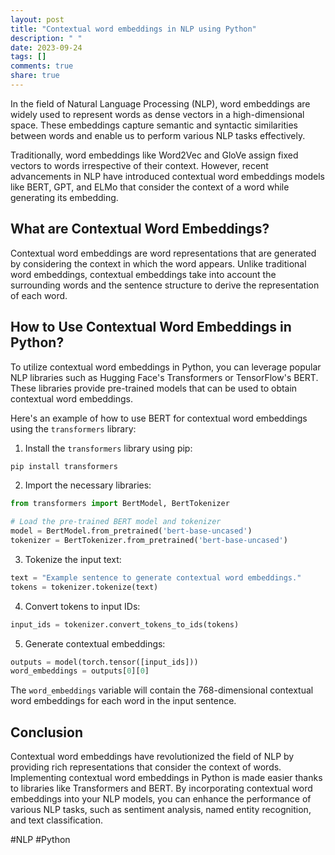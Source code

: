 ```yaml
---
layout: post
title: "Contextual word embeddings in NLP using Python"
description: " "
date: 2023-09-24
tags: []
comments: true
share: true
---
```


In the field of Natural Language Processing (NLP), word embeddings are widely used to represent words as dense vectors in a high-dimensional space. These embeddings capture semantic and syntactic similarities between words and enable us to perform various NLP tasks effectively.

Traditionally, word embeddings like Word2Vec and GloVe assign fixed vectors to words irrespective of their context. However, recent advancements in NLP have introduced contextual word embeddings models like BERT, GPT, and ELMo that consider the context of a word while generating its embedding.

## What are Contextual Word Embeddings?

Contextual word embeddings are word representations that are generated by considering the context in which the word appears. Unlike traditional word embeddings, contextual embeddings take into account the surrounding words and the sentence structure to derive the representation of each word.

## How to Use Contextual Word Embeddings in Python?

To utilize contextual word embeddings in Python, you can leverage popular NLP libraries such as Hugging Face's Transformers or TensorFlow's BERT. These libraries provide pre-trained models that can be used to obtain contextual word embeddings.

Here's an example of how to use BERT for contextual word embeddings using the `transformers` library:

1. Install the `transformers` library using pip:

```python
pip install transformers
```

2. Import the necessary libraries:

```python
from transformers import BertModel, BertTokenizer

# Load the pre-trained BERT model and tokenizer
model = BertModel.from_pretrained('bert-base-uncased')
tokenizer = BertTokenizer.from_pretrained('bert-base-uncased')
```

3. Tokenize the input text:

```python
text = "Example sentence to generate contextual word embeddings."
tokens = tokenizer.tokenize(text)
```

4. Convert tokens to input IDs:

```python
input_ids = tokenizer.convert_tokens_to_ids(tokens)
```

5. Generate contextual embeddings:

```python
outputs = model(torch.tensor([input_ids]))
word_embeddings = outputs[0][0]
```

The `word_embeddings` variable will contain the 768-dimensional contextual word embeddings for each word in the input sentence.

## Conclusion

Contextual word embeddings have revolutionized the field of NLP by providing rich representations that consider the context of words. Implementing contextual word embeddings in Python is made easier thanks to libraries like Transformers and BERT. By incorporating contextual word embeddings into your NLP models, you can enhance the performance of various NLP tasks, such as sentiment analysis, named entity recognition, and text classification.

#NLP #Python